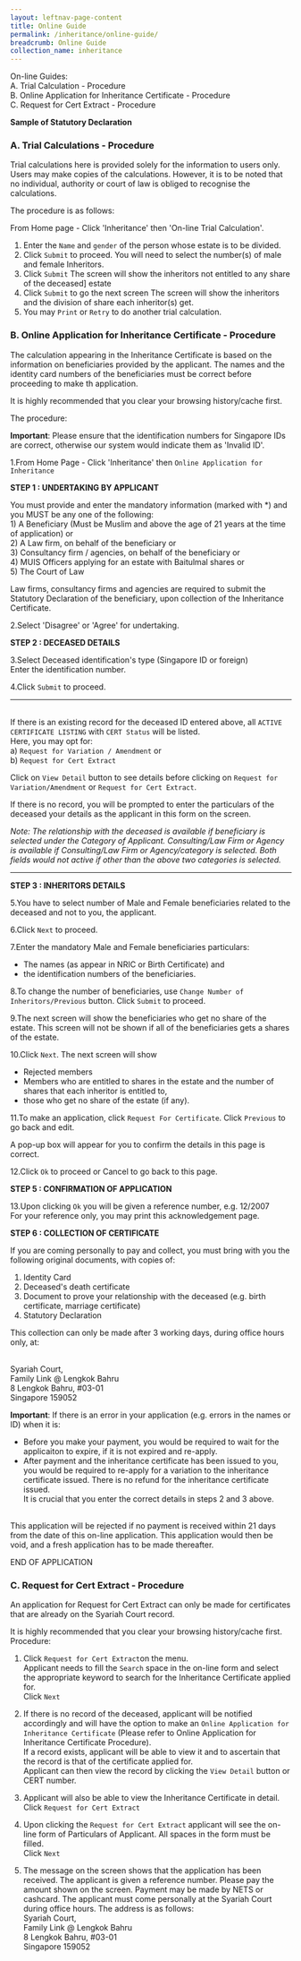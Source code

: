 ```yaml
---
layout: leftnav-page-content
title: Online Guide
permalink: /inheritance/online-guide/
breadcrumb: Online Guide
collection_name: inheritance
---
```


On-line Guides:
<br/>A. Trial Calculation - Procedure
<br/>B. Online Application for Inheritance Certificate - Procedure
<br/>C. Request for Cert Extract - Procedure

**Sample of Statutory Declaration**
 
### A. Trial Calculations - Procedure
Trial calculations here is provided solely for the information to users only. Users may make copies of the calculations. However, it is to be noted that no individual, authority or court of law is obliged to recognise the calculations.

The procedure is as follows:

From Home page - Click 'Inheritance' then 'On-line Trial Calculation'.

1. Enter the `Name` and `gender` of the person whose estate is to be divided.
2. Click `Submit` to proceed. You will need to select the number(s) of male and female Inheritors.
3. Click `Submit` The screen will show the inheritors not entitled to any share of the deceased] estate
4. Click `Submit` to go the next screen The screen will show the inheritors and the division of share each inheritor(s) get.
5. You may `Print` or `Retry` to do another trial calculation.

### B. Online Application for Inheritance Certificate - Procedure
The calculation appearing in the Inheritance Certificate is based on the information on beneficiaries provided by the applicant. The names and the identity card numbers of the beneficiaries must be correct before proceeding to make th application.

It is highly recommended that you clear your browsing history/cache first.

The procedure:

**Important**: Please ensure that the identification numbers for Singapore IDs are correct, otherwise our system would indicate them as 'Invalid ID'.

1.From Home Page - Click 'Inheritance' then `Online Application for Inheritance`

**STEP 1 : UNDERTAKING BY APPLICANT**

You must provide and enter the mandatory information (marked with *) and you MUST be any one of the following:
<br/> 1) A Beneficiary (Must be Muslim and above the age of 21 years at the time of application) or
<br/> 2) A Law firm, on behalf of the beneficiary or
<br/> 3) Consultancy firm / agencies, on behalf of the beneficiary or
<br/> 4) MUIS Officers applying for an estate with Baitulmal shares or
<br/> 5) The Court of Law

Law firms, consultancy firms and agencies are required to submit the Statutory Declaration of the beneficiary, upon collection of the Inheritance Certificate.

2.Select 'Disagree' or 'Agree' for undertaking.

**STEP 2 : DECEASED DETAILS**

3.Select Deceased identification's type (Singapore ID or foreign) 
<br/>Enter the identification number.

4.Click `Submit` to proceed.

------------
<br/>If there is an existing record for the deceased ID entered above, all `ACTIVE CERTIFICATE LISTING` with `CERT Status` will be listed.
<br/>Here, you may opt for:
<br/>a) `Request for Variation / Amendment` or 
<br/>b) `Request for Cert Extract`

Click on `View Detail` button to see details before clicking on `Request for Variation/Amendment` or `Request for Cert Extract`.

If there is no record, you will be prompted to enter the particulars of the deceased your details as the applicant in this form on the screen.

*Note: The relationship with the deceased is available if beneficiary is selected under the Category of Applicant. Consulting/Law Firm or Agency is available if Consulting/Law Firm or Agency/category is selected. Both fields would not active if other than the above two categories is selected.*

------------

**STEP 3 : INHERITORS DETAILS**

5.You have to select number of Male and Female beneficiaries related to the deceased and not to you, the applicant.

6.Click `Next` to proceed.

7.Enter the mandatory Male and Female beneficiaries particulars:
- The names (as appear in NRIC or Birth Certificate) and
- the identification numbers of the beneficiaries.

8.To change the number of beneficiaries, use `Change Number of Inheritors/Previous` button. Click `Submit` to proceed.

9.The next screen will show the beneficiaries who get no share of the estate. This screen will not be shown if all of the beneficiaries gets a shares of the estate.

10.Click `Next`. The next screen will show
  - Rejected members
  - Members who are entitled to shares in the estate and the number of shares that each inheritor is entitled to,
  - those who get no share of the estate (if any).
 
11.To make an application, click `Request For Certificate`. Click `Previous` to go back and edit.

A pop-up box will appear for you to confirm the details in this page is correct.

12.Click `Ok` to proceed or Cancel to go back to this page.

**STEP 5 : CONFIRMATION OF APPLICATION**

13.Upon clicking `Ok` you will be given a reference number, e.g. 12/2007
<br/> For your reference only, you may print this acknowledgement page.

**STEP 6 : COLLECTION OF CERTIFICATE**

If you are coming personally to pay and collect, you must bring with you the following original documents, with copies of:
1. Identity Card
2. Deceased's death certificate
3. Document to prove your relationship with the deceased (e.g. birth certificate, marriage certificate)
4. Statutory Declaration

This collection can only be made after 3 working days, during office hours only, at:

<br/>Syariah Court,
<br/>Family Link @ Lengkok Bahru
<br/>8 Lengkok Bahru, #03-01
<br/>Singapore 159052

**Important**: If there is an error in your application (e.g. errors in the names or ID) when it is:
- Before you make your payment, you would be required to wait for the applicaiton to expire, if it is not expired and re-apply.
- After payment and the inheritance certificate has been issued to you, you would be required to re-apply for a variation to the inheritance certificate issued. There is no refund for the inheritance certificate issued.
<br/> It is crucial that you enter the correct details in steps 2 and 3 above.

<br/> This application will be rejected if no payment is received within 21 days from the date of this on-line application. This application would then be void, and a fresh application has to be made thereafter.

END OF APPLICATION

### C. Request for Cert Extract - Procedure

An application for Request for Cert Extract can only be made for certificates that are already on the Syariah Court record.

It is highly recommended that you  clear your browsing history/cache first.
Procedure:

1. Click `Request for Cert Extract`on the menu.
<br/> Applicant needs to fill the `Search` space in the on-line form and select the appropriate keyword to search for the Inheritance Certificate applied for.
<br/>Click `Next`
 
2. If there is no record of the deceased, applicant will be notified accordingly and will have the option to make an `Online Application for Inheritance Certificate` (Please refer to Online Application for Inheritance Certificate Procedure).
<br/> If a record exists, applicant will be able to view it and to ascertain that the record is that of the certificate applied for.
<br/> Applicant can then view the record by clicking the `View Detail` button or CERT number.

3. Applicant will also be able to view the Inheritance Certificate in detail.
<br/> Click `Request for Cert Extract`

4. Upon clicking the `Request for Cert Extract` applicant will see the on-line form of Particulars of Applicant. All spaces in the form must be filled.
<br/> Click `Next`

5. The message on the screen shows that the application has been received. The applicant is given a reference number.
Please pay the amount shown on the screen. Payment may be made by NETS or cashcard. The applicant must come personally at the Syariah Court during office hours. The address is as follows:
<br/>Syariah Court,
<br/>Family Link @ Lengkok Bahru
<br/>8 Lengkok Bahru, #03-01
<br>Singapore 159052
